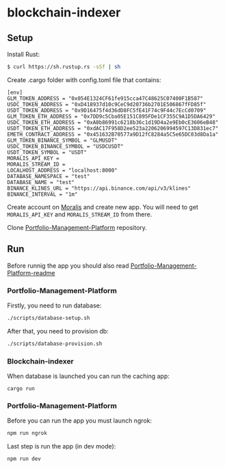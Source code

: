 # blockchain-indexer

## Setup

Install Rust:

```bash
$ curl https://sh.rustup.rs -sSf | sh
```

Create .cargo folder with config.toml file that contains:

```
[env]
GLM_TOKEN_ADDRESS = "0x054E1324CF61fe915cca47C48625C07400F1B587"
USDC_TOKEN_ADDRESS = "0xD418937d10c9CeC9d20736b2701E506867fFD85f"
USDT_TOKEN_ADDRESS = "0x9D16475f4d36dD8FC5fE41F74c9F44c7EcCd0709"
GLM_TOKEN_ETH_ADDRESS = "0x7DD9c5Cba05E151C895FDe1CF355C9A1D5DA6429"
USDC_TOKEN_ETH_ADDRESS = "0xA0b86991c6218b36c1d19D4a2e9Eb0cE3606eB48"
USDT_TOKEN_ETH_ADDRESS = "0xdAC17F958D2ee523a2206206994597C13D831ec7"
EMETH_CONTRACT_ADDRESS = "0x451632B70577a9D12fC8284a5C5e65DC03d8Da1a"
GLM_TOKEN_BINANCE_SYMBOL = "GLMUSDT"
USDC_TOKEN_BINANCE_SYMBOL = "USDCUSDT"
USDT_TOKEN_SYMBOL = "USDT"
MORALIS_API_KEY = 
MORALIS_STREAM_ID = 
LOCALHOST_ADDRESS = "localhost:8000"
DATABASE_NAMESPACE = "test"
DATABASE_NAME = "test"
BINANCE_KLINES_URL = "https://api.binance.com/api/v3/klines"
BINANCE_INTERVAL = "1m"
```

Create account on [Moralis](https://moralis.io/) and create new app. You will need to get `MORALIS_API_KEY` and `MORALIS_STREAM_ID` from there.

Clone [Portfolio-Management-Platform](https://github.com/emeth-defi-automation/portfolio-management-platform) repository.

## Run
Before runnig the app you should also read [Portfolio-Management-Platform-readme](https://github.com/emeth-defi-automation/portfolio-management-platform/blob/dev/README.md)
### Portfolio-Management-Platform
Firstly, you need to run database:

```bash
./scripts/database-setup.sh
```

After that, you need to provision db:

```bash
./scripts/database-provision.sh
```
### Blockchain-indexer
When database is launched you can run the caching app:

```
cargo run
```

### Portfolio-Management-Platform
Before you can run the app you must launch ngrok:

```bash
npm run ngrok
```

Last step is run the app (in dev mode):

```bash
npm run dev
```